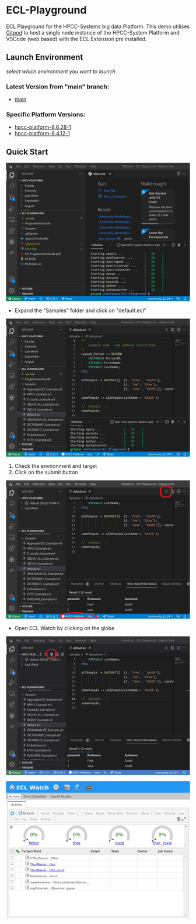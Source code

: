 # ECL-Playground

ECL Playground for the HPCC-Systems big data Platform.  This demo utilises [Gitpod](https://gitpod.io) to host a single node instance of the HPCC-System Platform and VSCode (web based) with the ECL Extension pre installed.

## Launch Environment

_select which environment you want to launch_

### Latest Version from "main" branch:

* [main](https://gitpod.io/#https://github.com/GordonSmith/ECL-Playground)

### Specific Platform Versions:

* [hpcc-platform-8.6.28-1](https://gitpod.io/#https://github.com/GordonSmith/ECL-Playground/tree/hpcc-platform-8.6.28-1)
* [hpcc-platform-8.4.12-1](https://gitpod.io/#https://github.com/GordonSmith/ECL-Playground/tree/hpcc-platform-8.4.12-1)

## Quick Start

![Welcome Image](./.resources/welcome.jpeg "Welcome")

* Expand the "Samples" folder and click on "default.ecl"

![Default ECL Image](./.resources/default.jpeg "default.ecl")

1.  Check the environment and target
2.  Click on the submit button

![Submit ECL Image](./.resources/submit.jpeg "Submitted default.ecl")

* Open ECL Watch by clicking on the globe

![Open ECL Watch](./.resources/eclwatch_globe.jpeg "Open ECL Watch")

![ECL Watch](./.resources/eclwatch.jpeg "ECL Watch")

